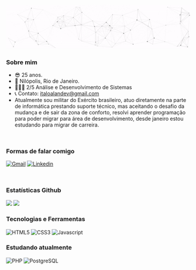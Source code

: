 <p align="center">
  <img src="https://github.com/Italo-Alan/Italo-Alan/raw/main/assets/ezgif.com-gif-maker.gif" alt="Oi, eu sou o Italo Alan">
</p>

### Sobre mim
- 😎 25 anos.
- 📍 Nilópolis, Rio de Janeiro.
- 👨🏽‍💻 2/5 Análise e Desenvolvimento de Sistemas 
- 📞 Contato: italoalandev@gmail.com
- Atualmente sou militar do Exército brasileiro, atuo diretamente na parte de informática prestando suporte técnico, mas aceitando o desafio da mudança e de sair da zona de conforto, resolvi aprender programação para poder migrar para área de desenvolvimento, desde janeiro estou estudando para migrar de carreira.
<br>

### Formas de falar comigo
[![Gmail](https://img.shields.io/badge/Gmail-D14836?style=for-the-badge&logo=gmail&logoColor=white)](mailto:italoalandev@gmail.com)
[![Linkedin](https://img.shields.io/badge/LinkedIn-0077B5?style=for-the-badge&logo=linkedin&logoColor=white)](https://www.linkedin.com/in/italo-alan-dev/)<br>


<br>

### Estatísticas Github
<div>
<img width="380em" src="https://github-readme-stats.vercel.app/api?username=Italo-Alan&show_icons=true&theme=dark">
<img width="380em"src="https://github-readme-stats.vercel.app/api/top-langs/?username=Italo-Alan&layout=compact">
</div>

### Tecnologias e Ferramentas
<div>
  <img align="center" alt="HTML5" src="https://img.shields.io/badge/HTML5-E34F26?style=for-the-badge&logo=html5&logoColor=white">
  <img align="center" alt="CSS3" src="https://img.shields.io/badge/CSS3-1572B6?style=for-the-badge&logo=css3&logoColor=white">
  <img align="center" alt="Javascript" src="https://img.shields.io/badge/JavaScript-323330?style=for-the-badge&logo=javascript&logoColor=F7DF1E">
  
  
### Estudando atualmente
  <img align="center" alt="PHP" src="https://img.shields.io/badge/PHP-777BB4?style=for-the-badge&logo=php&logoColor=white">
  <img align="center" alt="PostgreSQL" src="https://img.shields.io/badge/PostgreSQL-316192?style=for-the-badge&logo=postgresql&logoColor=white">
</div>
<br>
